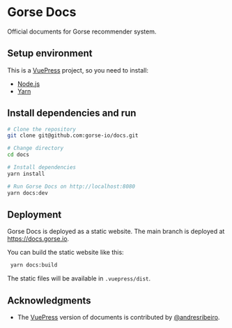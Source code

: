 # Gorse Docs

Official documents for Gorse recommender system.

## Setup environment

This is a [VuePress](https://vuepress.vuejs.org/) project, so you need to install:

- [Node.js](https://nodejs.org/en/)
- [Yarn](https://yarnpkg.com/)

## Install dependencies and run

```bash
# Clone the repository
git clone git@github.com:gorse-io/docs.git

# Change directory
cd docs

# Install dependencies
yarn install

# Run Gorse Docs on http://localhost:8080
yarn docs:dev
```

## Deployment

Gorse Docs is deployed as a static website. The main branch is deployed at https://docs.gorse.io.

You can build the static website like this:

```bash
 yarn docs:build
```

The static files will be available in `.vuepress/dist`.

## Acknowledgments

- The [VuePress](https://vuepress.vuejs.org/) version of documents is contributed by [@andresribeiro](https://github.com/andresribeiro).
